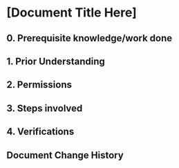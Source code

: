 # [Document Title Here]

## 0. Prerequisite knowledge/work done

## 1. Prior Understanding

## 2. Permissions

## 3. Steps involved

## 4. Verifications

## Document Change History